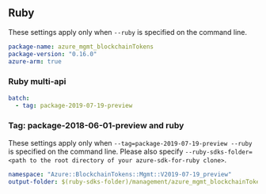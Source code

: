 ## Ruby

These settings apply only when `--ruby` is specified on the command line.

``` yaml
package-name: azure_mgmt_blockchainTokens
package-version: "0.16.0"
azure-arm: true
```

### Ruby multi-api

``` yaml $(ruby) && $(multiapi)
batch:
  - tag: package-2019-07-19-preview
```

### Tag: package-2018-06-01-preview and ruby

These settings apply only when `--tag=package-2019-07-19-preview --ruby` is specified on the command line.
Please also specify `--ruby-sdks-folder=<path to the root directory of your azure-sdk-for-ruby clone>`.

``` yaml $(tag) == 'package-2019-07-19-preview' && $(ruby)
namespace: "Azure::BlockchainTokens::Mgmt::V2019-07-19_preview"
output-folder: $(ruby-sdks-folder)/management/azure_mgmt_blockchainTokens/lib
```
